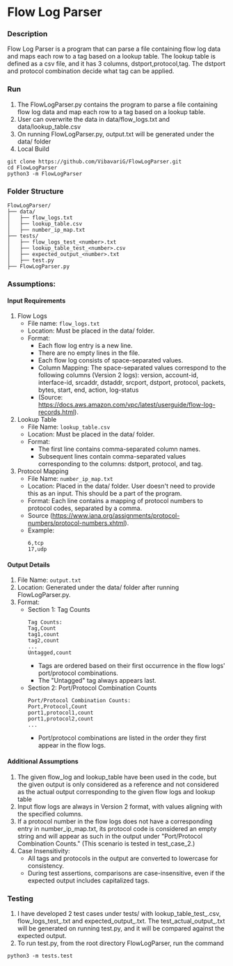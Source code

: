 # Flow Log Parser 
### Description
Flow Log Parser is a program that can parse a file containing flow log data and maps each row to a tag based on a lookup table. The lookup table is defined as a csv file, and it has 3 columns, dstport,protocol,tag. The dstport and protocol combination decide what tag can be applied.   

### Run
1. The FlowLogParser.py contains the program to parse a file containing flow log data and map each row to a tag based on a lookup table.
2. User can overwrite the data in data/flow_logs.txt and data/lookup_table.csv
3. On running FlowLogParser.py, output.txt will be generated under the data/ folder
4. Local Build
```
git clone https://github.com/VibavariG/FlowLogParser.git
cd FlowLogParser
python3 -m FlowLogParser
```

### Folder Structure
```
FlowLogParser/
├── data/
│   ├── flow_logs.txt
│   ├── lookup_table.csv
│   ├── number_ip_map.txt
├── tests/
│   ├── flow_logs_test_<number>.txt
│   ├── lookup_table_test_<number>.csv
│   ├── expected_output_<number>.txt
│   ├── test.py
├── FlowLogParser.py
```
### Assumptions:
#### Input Requirements
1. Flow Logs
    - File name: ```flow_logs.txt```
    - Location: Must be placed in the data/ folder.
    - Format:
        - Each flow log entry is a new line.
        - There are no empty lines in the file.
        - Each flow log consists of space-separated values.
        - Column Mapping: The space-separated values correspond to the following columns (Version 2 logs): version, account-id, interface-id, srcaddr, dstaddr, srcport, dstport, protocol, packets, bytes, start, end, action, log-status
        - (Source: https://docs.aws.amazon.com/vpc/latest/userguide/flow-log-records.html).
2. Lookup Table
    - File Name: ```lookup_table.csv```
    - Location: Must be placed in the data/ folder.
    - Format:
        - The first line contains comma-separated column names.
        - Subsequent lines contain comma-separated values corresponding to the columns: dstport, protocol, and tag.
3. Protocol Mapping
    - File Name: ```number_ip_map.txt```
    - Location: Placed in the data/ folder. User doesn't need to provide this as an input. This should be a part of the program.
    - Format: Each line contains a mapping of protocol numbers to protocol codes, separated by a comma.
    - Source (https://www.iana.org/assignments/protocol-numbers/protocol-numbers.xhtml).
    - Example:
        ```
        6,tcp  
        17,udp  
        ```

#### Output Details
1. File Name: ```output.txt```
2. Location: Generated under the data/ folder after running FlowLogParser.py.
3. Format:
    - Section 1: Tag Counts
        ```
        Tag Counts:  
        Tag,Count  
        tag1,count  
        tag2,count  
        ... 
        Untagged,count  
        ```
        - Tags are ordered based on their first occurrence in the flow logs' port/protocol combinations.
        - The "Untagged" tag always appears last.
    - Section 2: Port/Protocol Combination Counts
        ```
        Port/Protocol Combination Counts:  
        Port,Protocol,Count  
        port1,protocol1,count  
        port1,protocol2,count  
        ...  
        ```
        - Port/protocol combinations are listed in the order they first appear in the flow logs.

#### Additional Assumptions
1. The given flow_log and lookup_table have been used in the code, but the given output is only considered as a reference and not considered as the actual output corresponding to the given flow logs and lookup table
2. Input flow logs are always in Version 2 format, with values aligning with the specified columns.
3. If a protocol number in the flow logs does not have a corresponding entry in number_ip_map.txt, its protocol code is considered an empty string and will appear as such in the output under "Port/Protocol Combination Counts." (This scenario is tested in test_case_2.)
4. Case Insensitivity:
    - All tags and protocols in the output are converted to lowercase for consistency.
    - During test assertions, comparisons are case-insensitive, even if the expected output includes capitalized tags.

### Testing
1. I have developed 2 test cases under tests/ with lookup_table_test_<number>.csv, flow_logs_test_<number>.txt and expected_output_<number>.txt. The test_actual_output_<number>.txt will be generated on running test.py, and it will be compared against the expected output.
2. To run test.py, from the root directory FlowLogParser, run the command
```
python3 -m tests.test
```